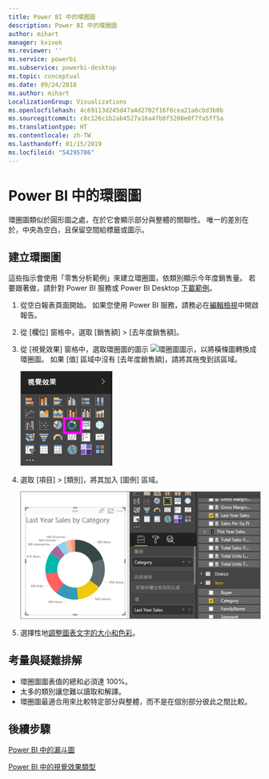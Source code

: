 ```yaml
---
title: Power BI 中的環圈圖
description: Power BI 中的環圈圖
author: mihart
manager: kvivek
ms.reviewer: ''
ms.service: powerbi
ms.subservice: powerbi-desktop
ms.topic: conceptual
ms.date: 09/24/2018
ms.author: mihart
LocalizationGroup: Visualizations
ms.openlocfilehash: 4c69113d245d47a4d2702f16f6cea21a6cbd3b0b
ms.sourcegitcommit: c8c126c1b2ab4527a16a4fb8f5208e0f7fa5ff5a
ms.translationtype: HT
ms.contentlocale: zh-TW
ms.lasthandoff: 01/15/2019
ms.locfileid: "54295786"
---
```

# <a name="doughnut-charts-in-power-bi"></a>Power BI 中的環圈圖
環圈圖類似於圓形圖之處，在於它會顯示部分與整體的關聯性。 唯一的差別在於，中央為空白，且保留空間給標籤或圖示。

## <a name="create-a-doughnut-chart"></a>建立環圈圖
這些指示會使用「零售分析範例」來建立環圈圖，依類別顯示今年度銷售量。 若要跟著做，請針對 Power BI 服務或 Power BI Desktop [下載範例](../sample-datasets.md)。

1. 從空白報表頁面開始。 如果您使用 Power BI 服務，請務必在[編輯檢視](../service-interact-with-a-report-in-editing-view.md)中開啟報告。

2. 從 [欄位] 窗格中，選取 [銷售額] \> [去年度銷售額]。  
   
3. 從 [視覺效果] 窗格中，選取環圈圖的圖示 ![環圈圖圖示](media/power-bi-visualization-doughnut-charts/power-bi-icon.png)，以將橫條圖轉換成環圈圖。 如果 [值] 區域中沒有 [去年度銷售額]，請將其拖曳到該區域。
     
   ![已選取環圈圖的 [視覺效果] 窗格](media/power-bi-visualization-doughnut-charts/power-bi-doughnut-chart.png)

4. 選取 [項目] \> [類別]，將其加入 [圖例] 區域。 
     
    ![[欄位] 窗格旁邊的環圈圖](media/power-bi-visualization-doughnut-charts/power-bi-doughnut-done.png)

5. 選擇性地[調整圖表文字的大小和色彩](power-bi-visualization-customize-title-background-and-legend.md)。 

## <a name="considerations-and-troubleshooting"></a>考量與疑難排解
* 環圈圖圖表值的總和必須達 100%。
* 太多的類別讓您難以讀取和解譯。
* 環圈圖最適合用來比較特定部分與整體，而不是在個別部分彼此之間比較。 

## <a name="next-steps"></a>後續步驟
[Power BI 中的漏斗圖](power-bi-visualization-funnel-charts.md)

[Power BI 中的視覺效果類型](power-bi-visualization-types-for-reports-and-q-and-a.md)


